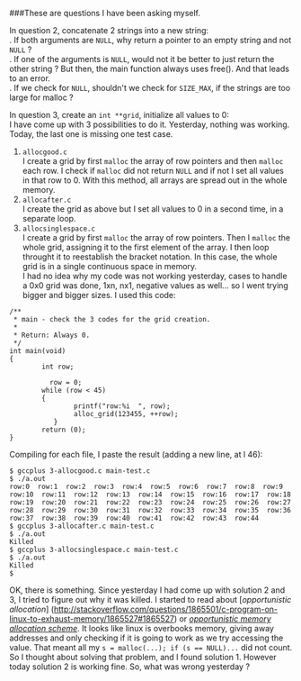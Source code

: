 ###These are questions I have been asking myself.

In question 2, concatenate 2 strings into a new string:  
. If both arguments are `NULL`, why return a pointer to an empty string and not `NULL` ?   
. If one of the arguments is `NULL`, would not it be better to just return the other string ? But then, the main function always 
uses free(). And that leads to an error.  
. If we check for `NULL`, shouldn't we check for `SIZE_MAX`, if the strings are too large for malloc ?
  
In question 3, create an `int **grid`, initialize all values to 0:  
I have come up with 3 possibilities to do it. Yesterday, nothing was working. Today, the last one is missing one test case.  
1. `allocgood.c`  
I create a grid by first `malloc` the array of row pointers and then `malloc` each row. I check if `malloc` did not return `NULL`
and if not I set all values in that row to 0. With this method, all arrays are spread out in the whole memory.    
2. `allocafter.c`  
I create the grid as above but I set all values to 0 in a second time, in a separate loop.  
3. `allocsinglespace.c`  
I create a grid by first `malloc` the array of row pointers. Then I `malloc` the whole grid, assigning it to the first element
of the array. I then loop throught it to reestablish the bracket notation. In this case, the whole grid is in a single continuous
space in memory.  
I had no idea why my code was not working yesterday, cases to handle a 0x0 grid was done, 1xn, nx1, negative values as well...
so I went trying bigger and bigger sizes. I used this code:   
```
/**                                                                                                                                                   
 * main - check the 3 codes for the grid creation.                                                                                                    
 *                                                                                                                                                    
 * Return: Always 0.                                                                                                                                  
 */
int main(void)
{
        int row;

	      row = 0;
        while (row < 45)
        {
              	printf("row:%i  ", row);
                alloc_grid(123455, ++row);
	       }
        return (0);
}
```
Compiling for each file, I paste the result (adding a new line, at l 46):
```
$ gccplus 3-allocgood.c main-test.c
$ ./a.out 
row:0  row:1  row:2  row:3  row:4  row:5  row:6  row:7  row:8  row:9  row:10  row:11  row:12  row:13  row:14  row:15  row:16  row:17  row:18  row:19  row:20  row:21  row:22  row:23  row:24  row:25  row:26  row:27  row:28  row:29  row:30  row:31  row:32  row:33  row:34  row:35  row:36  row:37  row:38  row:39  row:40  row:41  row:42  row:43  row:44  
$ gccplus 3-allocafter.c main-test.c
$ ./a.out 
Killed
$ gccplus 3-allocsinglespace.c main-test.c
$ ./a.out 
Killed
$ 
```
OK, there is something. Since yesterday I had come up with solution 2 and 3, I tried to figure out why it was killed. I started to read about  [*opportunistic allocation*]
(http://stackoverflow.com/questions/1865501/c-program-on-linux-to-exhaust-memory/1865527#1865527)
or [*opportunistic memory allocation scheme*](http://stackoverflow.com/questions/16674370/why-does-malloc-or-new-never-return-null).
It looks like linux is overbooks memory, giving away addresses and only checking if it is going to work as we try accessing 
the value. That meant all my `s = malloc(...); if (s == NULL)...` did not count. So I thought about solving that problem, and I found solution 1. However today solution 2 is working fine.
So, what was wrong yesterday ?
